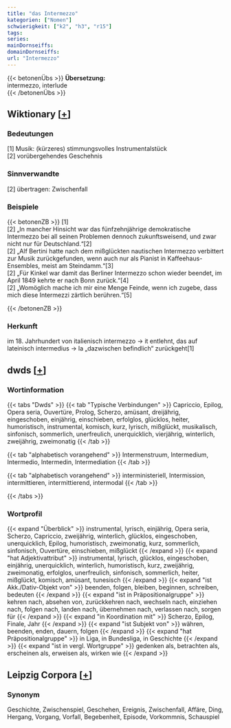 ```yaml
---
title: "das Intermezzo"
kategorien: ["Nomen"]
schwierigkeit: ["k2", "h3", "r15"]
tags:
series:
mainDornseiffs:
domainDornseiffs:
url: "Intermezzo"
---
```


{{< betonenÜbs >}}
**Übersetzung:**  
intermezzo, interlude  
{{< /betonenÜbs >}}

## Wiktionary [[+](https://de.wiktionary.org/wiki/Intermezzo)]

### Bedeutungen
[1] Musik: (kürzeres) stimmungsvolles Instrumentalstück  
[2] vorübergehendes Geschehnis  

### Sinnverwandte
[2] übertragen: Zwischenfall  

### Beispiele
{{< betonenZB >}}
[1]  
[2] „In mancher Hinsicht war das fünfzehnjährige demokratische Intermezzo bei all seinen Problemen dennoch zukunftsweisend, und zwar nicht nur für Deutschland.“[2]  
[2] „Alf Bertini hatte nach dem mißglückten nautischen Intermezzo verbittert zur Musik zurückgefunden, wenn auch nur als Pianist in Kaffeehaus-Ensembles, meist am Steindamm.“[3]  
[2] „Für Kinkel war damit das Berliner Intermezzo schon wieder beendet, im April 1849 kehrte er nach Bonn zurück.“[4]  
[2] „Womöglich mache ich mir eine Menge Feinde, wenn ich zugebe, dass mich diese Intermezzi zärtlich berühren.“[5]  

{{< /betonenZB >}}
### Herkunft
im 18. Jahrhundert von italienisch intermezzo → it entlehnt, das auf lateinisch intermedius → la „dazwischen befindlich“ zurückgeht[1]  



## dwds [[+](https://www.dwds.de/wb/Intermezzo)]

### Wortinformation
{{< tabs "Dwds" >}}
{{< tab "Typische Verbindungen" >}}
Capriccio, Epilog, Opera seria, Ouvertüre, Prolog, Scherzo, amüsant, dreijährig, eingeschoben, einjährig, einschieben, erfolglos, glücklos, heiter, humoristisch, instrumental, komisch, kurz, lyrisch, mißglückt, musikalisch, sinfonisch, sommerlich, unerfreulich, unerquicklich, vierjährig, winterlich, zweijährig, zweimonatig
{{< /tab >}}

{{< tab "alphabetisch vorangehend" >}}
Intermenstruum, Intermedium, Intermedio, Intermedin, Intermediation
{{< /tab >}}

{{< tab "alphabetisch vorangehend" >}}
interministeriell, Intermission, intermittieren, intermittierend, intermodal
{{< /tab >}}

{{< /tabs >}}

### Wortprofil
{{< expand "Überblick" >}} instrumental, lyrisch, einjährig, Opera seria, Scherzo, Capriccio, zweijährig, winterlich, glücklos, eingeschoben, unerquicklich, Epilog, humoristisch, zweimonatig, kurz, sommerlich, sinfonisch, Ouvertüre, einschieben, mißglückt {{< /expand >}}
{{< expand "hat Adjektivattribut" >}} instrumental, lyrisch, glücklos, eingeschoben, einjährig, unerquicklich, winterlich, humoristisch, kurz, zweijährig, zweimonatig, erfolglos, unerfreulich, sinfonisch, sommerlich, heiter, mißglückt, komisch, amüsant, tunesisch {{< /expand >}}
{{< expand "ist Akk./Dativ-Objekt von" >}} beenden, folgen, bleiben, beginnen, schreiben, bedeuten {{< /expand >}}
{{< expand "ist in Präpositionalgruppe" >}} kehren nach, absehen von, zurückkehren nach, wechseln nach, einziehen nach, folgen nach, landen nach, übernehmen nach, verlassen nach, sorgen für {{< /expand >}}
{{< expand "in Koordination mit" >}} Scherzo, Epilog, Finale, Jahr {{< /expand >}}
{{< expand "ist Subjekt von" >}} währen, beenden, enden, dauern, folgen {{< /expand >}}
{{< expand "hat Präpositionalgruppe" >}} in Liga, in Bundesliga, in Geschichte {{< /expand >}}
{{< expand "ist in vergl. Wortgruppe" >}} gedenken als, betrachten als, erscheinen als, erweisen als, wirken wie {{< /expand >}}

## Leipzig Corpora [[+](https://corpora.uni-leipzig.de/en/res?word=Intermezzo&corpusId=deu_newscrawl-public_2018)]


### Synonym
Geschichte, Zwischenspiel, Geschehen, Ereignis, Zwischenfall, Affäre, Ding, Hergang, Vorgang, Vorfall, Begebenheit, Episode, Vorkommnis, Schauspiel

